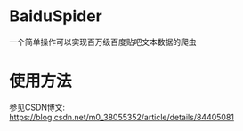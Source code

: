 # BaiduSpider
一个简单操作可以实现百万级百度贴吧文本数据的爬虫
# 使用方法
参见CSDN博文: https://blog.csdn.net/m0_38055352/article/details/84405081
